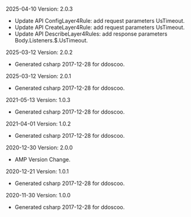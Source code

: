 2025-04-10 Version: 2.0.3
- Update API ConfigLayer4Rule: add request parameters UsTimeout.
- Update API CreateLayer4Rule: add request parameters UsTimeout.
- Update API DescribeLayer4Rules: add response parameters Body.Listeners.$.UsTimeout.


2025-03-12 Version: 2.0.2
- Generated csharp 2017-12-28 for ddoscoo.

2025-03-12 Version: 2.0.1
- Generated csharp 2017-12-28 for ddoscoo.

2021-05-13 Version: 1.0.3
- Generated csharp 2017-12-28 for ddoscoo.

2021-04-01 Version: 1.0.2
- Generated csharp 2017-12-28 for ddoscoo.

2020-12-30 Version: 2.0.0
- AMP Version Change.

2020-12-21 Version: 1.0.1
- Generated csharp 2017-12-28 for ddoscoo.

2020-11-30 Version: 1.0.0
- Generated csharp 2017-12-28 for ddoscoo.

